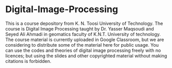 # Digital-Image-Processing
This is a course depository from K. N. Toosi University of Technology. The course is Digital Image Processing taught by Dr. Yasser Maqsoudi and Seyed Ali Ahmadi in geomatics faculty of K.N.T. University of technology. The course material is currently uploaded in Google Classroom, but we are considering to distribute some of the material here for public usage. You can use the codes and theories of digital image processing freely with no licences; but using the slides and other copyrighted material without making citations is forbidden. 
